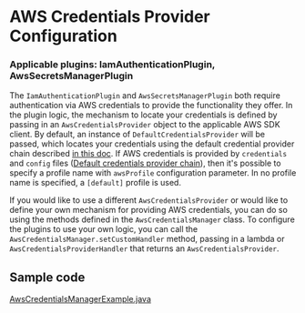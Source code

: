 # AWS Credentials Provider Configuration

### Applicable plugins: IamAuthenticationPlugin, AwsSecretsManagerPlugin

The `IamAuthenticationPlugin` and `AwsSecretsManagerPlugin` both require authentication via AWS credentials to provide the functionality they offer. In the plugin logic, the mechanism to locate your credentials is defined by passing in an `AwsCredentialsProvider` object to the applicable AWS SDK client. By default, an instance of `DefaultCredentialsProvider` will be passed, which locates your credentials using the default credential provider chain described [in this doc](https://docs.aws.amazon.com/sdk-for-java/latest/developer-guide/credentials.html). If AWS credentials is provided by `credentials` and `config` files ([Default credentials provider chain](https://docs.aws.amazon.com/sdk-for-java/latest/developer-guide/credentials-chain.html)), then it's possible to specify a profile name with `awsProfile` configuration parameter. In no profile name is specified, a `[default]` profile is used.

If you would like to use a different `AwsCredentialsProvider` or would like to define your own mechanism for providing AWS credentials, you can do so using the methods defined in the `AwsCredentialsManager` class. To configure the plugins to use your own logic, you can call the `AwsCredentialsManager.setCustomHandler` method, passing in a lambda or `AwsCredentialsProviderHandler` that returns an `AwsCredentialsProvider`.

## Sample code
[AwsCredentialsManagerExample.java](../../../examples/AWSDriverExample/src/main/java/software/amazon/AwsCredentialsManagerExample.java)
